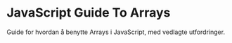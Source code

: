 # JavaScript Guide To Arrays

Guide for hvordan å benytte Arrays i JavaScript, med vedlagte utfordringer.
